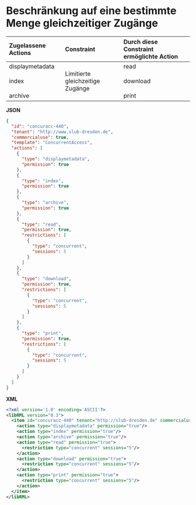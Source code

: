 # Beschränkung auf eine bestimmte Menge gleichzeitiger Zugänge

| Zugelassene Actions | Constraint | Durch diese Constraint ermöglichte Action |
| :------- | :--------- | :--------- |
| displaymetadata<br/><br/>index<br/><br/>archive | Limitierte gleichzeitige Zugänge | read<br/><br/>download<br/><br/>print |


**JSON**

```json
{
  "id": "concuracc-440",
  "tenant": "http://www.slub-dresden.de",
  "commercialuse": true,
  "template": "ConcurrentAccess",
  "actions": [
    {
      "type": "displaymetadata",
      "permission": true
    },
    {
      "type": "index",
      "permission": true
    },
    {
      "type": "archive",
      "permission": true
    },
    {
      "type": "read",
      "permission": true,
      "restrictions": [
        {
          "type": "concurrent",
          "sessions": 5
        }
      ]
    },
    {
      "type": "download",
      "permission": true,
      "restrictions": [
        {
          "type": "concurrent",
          "sessions": 5
        }
      ]
    },
    {
      "type": "print",
      "permission": true,
      "restrictions": [
        {
          "type": "concurrent",
          "sessions": 5
        }
      ]
    }
  ]
}
```

**XML**

```xml
<?xml version='1.0' encoding='ASCII'?>
<libRML version="0.3">
  <item id="concuracc-440" tenant="http://slub-dresden.de" commercialuse="true" template="ConcurrentAccess">
    <action type="displaymetadata" permission="true"/>
    <action type="index" permission="true"/>
    <action type="archive" permission="true"/>
    <action type="read" permission="true">
      <restriction type="concurrent" sessions="5"/>
    </action>
    <action type="download" permission="true">
      <restriction type="concurrent" sessions="5"/>
    </action>
    <action type="print" permission="true">
      <restriction type="concurrent" sessions="5"/>
    </action>
  </item>
</libRML>
```
